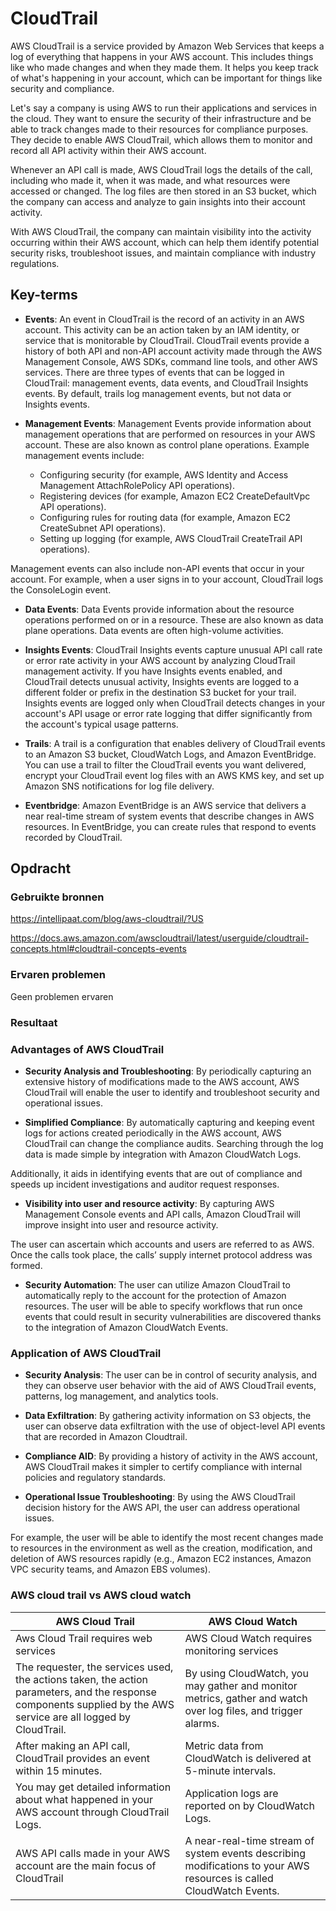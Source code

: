 # CloudTrail
AWS CloudTrail is a service provided by Amazon Web Services that keeps a log of everything that happens in your AWS account. This includes things like who made changes and when they made them. It helps you keep track of what's happening in your account, which can be important for things like security and compliance.

Let's say a company is using AWS to run their applications and services in the cloud. They want to ensure the security of their infrastructure and be able to track changes made to their resources for compliance purposes. They decide to enable AWS CloudTrail, which allows them to monitor and record all API activity within their AWS account.

Whenever an API call is made, AWS CloudTrail logs the details of the call, including who made it, when it was made, and what resources were accessed or changed. The log files are then stored in an S3 bucket, which the company can access and analyze to gain insights into their account activity.

With AWS CloudTrail, the company can maintain visibility into the activity occurring within their AWS account, which can help them identify potential security risks, troubleshoot issues, and maintain compliance with industry regulations.

## Key-terms

 - **Events**: An event in CloudTrail is the record of an activity in an AWS account. This activity can be an action taken by an IAM identity, or service that is monitorable by CloudTrail. CloudTrail events provide a history of both API and non-API account activity made through the AWS Management Console, AWS SDKs, command line tools, and other AWS services. There are three types of events that can be logged in CloudTrail: management events, data events, and CloudTrail Insights events. By default, trails log management events, but not data or Insights events.

- **Management Events**: Management Events provide information about management operations that are performed on resources in your AWS account. These are also known as control plane operations. Example management events include:
  - Configuring security (for example, AWS Identity and Access Management AttachRolePolicy API operations).
  - Registering devices (for example, Amazon EC2 CreateDefaultVpc API operations).
  - Configuring rules for routing data (for example, Amazon EC2 CreateSubnet API operations).
  - Setting up logging (for example, AWS CloudTrail CreateTrail API operations).

Management events can also include non-API events that occur in your account. For example, when a user signs in to your account, CloudTrail logs the ConsoleLogin event.


- **Data Events**: Data Events provide information about the resource operations performed on or in a resource. These are also known as data plane operations. Data events are often high-volume activities.

- **Insights Events**: CloudTrail Insights events capture unusual API call rate or error rate activity in your AWS account by analyzing CloudTrail management activity. If you have Insights events enabled, and CloudTrail detects unusual activity, Insights events are logged to a different folder or prefix in the destination S3 bucket for your trail. Insights events are logged only when CloudTrail detects changes in your account's API usage or error rate logging that differ significantly from the account's typical usage patterns.

- **Trails**: A trail is a configuration that enables delivery of CloudTrail events to an Amazon S3 bucket, CloudWatch Logs, and Amazon EventBridge. You can use a trail to filter the CloudTrail events you want delivered, encrypt your CloudTrail event log files with an AWS KMS key, and set up Amazon SNS notifications for log file delivery.

- **Eventbridge**: Amazon EventBridge is an AWS service that delivers a near real-time stream of system events that describe changes in AWS resources. In EventBridge, you can create rules that respond to events recorded by CloudTrail.


## Opdracht
### Gebruikte bronnen


https://intellipaat.com/blog/aws-cloudtrail/?US

https://docs.aws.amazon.com/awscloudtrail/latest/userguide/cloudtrail-concepts.html#cloudtrail-concepts-events

### Ervaren problemen
Geen problemen ervaren

### Resultaat

### Advantages of AWS CloudTrail

- **Security Analysis and Troubleshooting**: By periodically capturing an extensive history of modifications made to the AWS account, AWS CloudTrail will enable the user to identify and troubleshoot security and operational issues.

- **Simplified Compliance**: By automatically capturing and keeping event logs for actions created periodically in the AWS account, AWS CloudTrail can change the compliance audits. Searching through the log data is made simple by integration with Amazon CloudWatch Logs.

Additionally, it aids in identifying events that are out of compliance and speeds up incident investigations and auditor request responses.

- **Visibility into user and resource activity**: By capturing AWS Management Console events and API calls, Amazon CloudTrail will improve insight into user and resource activity.

The user can ascertain which accounts and users are referred to as AWS. Once the calls took place, the calls’ supply internet protocol address was formed.

- **Security Automation**: The user can utilize Amazon CloudTrail to automatically reply to the account for the protection of Amazon resources. The user will be able to specify workflows that run once events that could result in security vulnerabilities are discovered thanks to the integration of Amazon CloudWatch Events.


### Application of AWS CloudTrail

- **Security Analysis**: The user can be in control of security analysis, and they can observe user behavior with the aid of AWS CloudTrail events, patterns, log management, and analytics tools.

- **Data Exfiltration**: By gathering activity information on S3 objects, the user can observe data exfiltration with the use of object-level API events that are recorded in Amazon Cloudtrail.

- **Compliance AID**: By providing a history of activity in the AWS account, AWS CloudTrail makes it simpler to certify compliance with internal policies and regulatory standards. 

- **Operational Issue Troubleshooting**: By using the AWS CloudTrail decision history for the AWS API, the user can address operational issues.

For example, the user will be able to identify the most recent changes made to resources in the environment as well as the creation, modification, and deletion of AWS resources rapidly (e.g., Amazon EC2 instances, Amazon VPC security teams, and Amazon EBS volumes).




### AWS cloud trail vs AWS cloud watch
| AWS Cloud Trail | AWS Cloud Watch |
| --------------- | --------------- |
| Aws Cloud Trail requires web services | AWS Cloud Watch requires monitoring services |
| The requester, the services used, the actions taken, the action parameters, and the response components supplied by the AWS service are all logged by CloudTrail.	| By using CloudWatch, you may gather and monitor metrics, gather and watch over log files, and trigger alarms. |
| After making an API call, CloudTrail provides an event within 15 minutes.	| Metric data from CloudWatch is delivered at 5-minute intervals. |
| You may get detailed information about what happened in your AWS account through CloudTrail Logs.	| Application logs are reported on by CloudWatch Logs. |
| AWS API calls made in your AWS account are the main focus of CloudTrail | A near-real-time stream of system events describing modifications to your AWS resources is called CloudWatch Events. |
